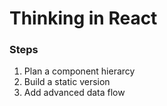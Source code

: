 # Thinking in React

### Steps
1. Plan a component hierarcy
2. Build a static version
3. Add advanced data flow 
